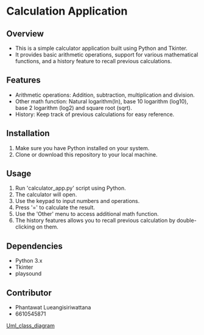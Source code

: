 # Calculation Application

## Overview

- This is a simple calculator application built using Python and Tkinter.
- It provides basic arithmetic operations, support for various mathematical functions,
  and a history feature to recall previous calculations.

## Features

- Arithmetic operations: Addition, subtraction, multiplication and division.
- Other math function: Natural logarithm(ln), base 10 logarithm (log10), 
  base 2 logarithm (log2) and square root (sqrt).
- History: Keep track of previous calculations for easy reference.

## Installation
1. Make sure you have Python installed on your system.
2. Clone or download this repository to your local machine.

## Usage
1. Run 'calculator_app.py' script using Python.
2. The calculator will open.
3. Use the keypad to input numbers and operations.
4. Press '=' to calculate the result.
5. Use the 'Other' menu to access additional math function.
6. The history features allows you to recall previous calculation by double-clicking
   on them.

## Dependencies
- Python 3.x
- Tkinter
- playsound

## Contributor
- Phantawat Lueangisiriwattana
- 6610545871

[Uml_class_diagram](calculator_uml.png)

